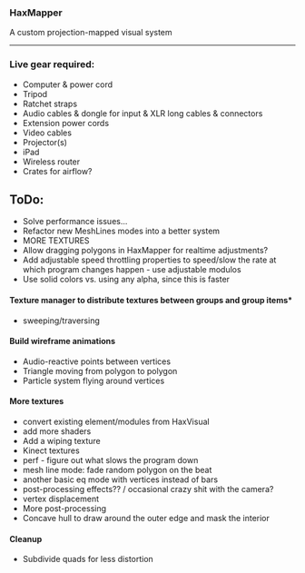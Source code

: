 ### HaxMapper

A custom projection-mapped visual system

---

### Live gear required:

* Computer & power cord
* Tripod 
* Ratchet straps
* Audio cables & dongle for input & XLR long cables & connectors
* Extension power cords
* Video cables
* Projector(s)
* iPad
* Wireless router
* Crates for airflow?


## ToDo:

* Solve performance issues...
* Refactor new MeshLines modes into a better system
* MORE TEXTURES
* Allow dragging polygons in HaxMapper for realtime adjustments?
* Add adjustable speed throttling properties to speed/slow the rate at which program changes happen - use adjustable modulos
* Use solid colors vs. using any alpha, since this is faster


#### Texture manager to distribute textures between groups and group items* 
* sweeping/traversing 
 		
#### Build wireframe animations

* Audio-reactive points between vertices
* Triangle moving from polygon to polygon
* Particle system flying around vertices

#### More textures
* convert existing element/modules from HaxVisual
* add more shaders
* Add a wiping texture
* Kinect textures
* perf - figure out what slows the program down
* mesh line mode: fade random polygon on the beat
* another basic eq mode with vertices instead of bars
* post-processing effects?? / occasional crazy shit with the camera?
* vertex displacement
* More post-processing
* Concave hull to draw around the outer edge and mask the interior


#### Cleanup
* Subdivide quads for less distortion
